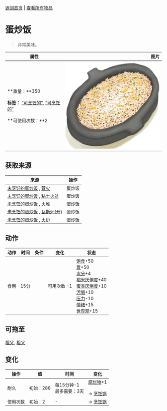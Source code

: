 [返回首页](index.md)   |  [查看所有物品](object.md)
# 蛋炒饭  
> 非常美味。  
  
  属性  |   图片   
 ----  |  ----:   
 **重量：**350<br><br>**标签：**	[“可烹饪的”](tag_Cookable.md), [“可烹饪的”](tag_MealCookingpot.md)<br><br>**可使用次数：**2  |  ![](Sprite/EggFriedRice.png)   
  
## 获取来源  
来源  |  操作  
----  |  ----  
[未烹饪的蛋炒饭](EggFriedRiceUncooked.md) , [营火](Campfire.md)  |  蛋炒饭  
[未烹饪的蛋炒饭](EggFriedRiceUncooked.md) , [粘土火盆](ClayFirePit.md)  |  蛋炒饭  
[未烹饪的蛋炒饭](EggFriedRiceUncooked.md) , [火堆](Fire.md)  |  蛋炒饭  
[未烹饪的蛋炒饭](EggFriedRiceUncooked.md) , [瓦斯炉(开)](GasCookerOn.md)  |  蛋炒饭  
[未烹饪的蛋炒饭](EggFriedRiceUncooked.md) , [火炉](Stove.md)  |  蛋炒饭  
## 动作  
动作  |  时间  |  条件  |  变化  |  状态  
----  |  ----  |  ----  |  ----  |  ----  
食用  |  15分  |    |  可用次数  -1<br>  |  [饱食](Satiation.md)+50<br>[胃](Stomach.md)+50<br>[水分](Hydration.md)+4<br>[稻米<nobr>厌倦度</nobr>](SaturationRice.md)+40<br>[蛋类<nobr>厌倦度</nobr>](SaturationEggs.md)+10<br>[污垢](Filth.md)+10<br>[压力](Stress.md)-10<br>[情绪](Morale.md)+15<br>[世界观](Structure.md)+15  
## 可拖至  
[祖父](Grandfather.md), [祖父](GrandfatherHealthy.md)  
## 变化  
操作  |  值  |  时间  |  变化  
----  |  ----  |  ----  |  ----  
耐久  |  初始：288  |  每15分钟-1<br>最多需要：3天  |  [腐烂物](RottenRemains.md)+1 <br><br>→ [烹饪锅](CookingPot.md)  
使用次数  |  初始：2  |  -  |  → [烹饪锅](CookingPot.md)  
